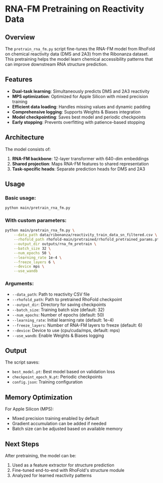 # RNA-FM Pretraining on Reactivity Data

## Overview

The `pretrain_rna_fm.py` script fine-tunes the RNA-FM model from RhoFold on chemical reactivity data (DMS and 2A3) from the Ribonanza dataset. This pretraining helps the model learn chemical accessibility patterns that can improve downstream RNA structure prediction.

## Features

- **Dual-task learning**: Simultaneously predicts DMS and 2A3 reactivity
- **MPS optimization**: Optimized for Apple Silicon with mixed precision training
- **Efficient data loading**: Handles missing values and dynamic padding
- **Comprehensive logging**: Supports Weights & Biases integration
- **Model checkpointing**: Saves best model and periodic checkpoints
- **Early stopping**: Prevents overfitting with patience-based stopping

## Architecture

The model consists of:
1. **RNA-FM backbone**: 12-layer transformer with 640-dim embeddings
2. **Shared projection**: Maps RNA-FM features to shared representation
3. **Task-specific heads**: Separate prediction heads for DMS and 2A3

## Usage

### Basic usage:
```bash
python main/pretrain_rna_fm.py
```

### With custom parameters:
```bash
python main/pretrain_rna_fm.py \
    --data_path data/ribonanza/reactivity_train_data_sn_filtered.csv \
    --rhofold_path rhofold-main/pretrained/rhofold_pretrained_params.pt \
    --output_dir outputs/rna_fm_pretrain \
    --batch_size 32 \
    --num_epochs 50 \
    --learning_rate 1e-4 \
    --freeze_layers 6 \
    --device mps \
    --use_wandb
```

### Arguments:
- `--data_path`: Path to reactivity CSV file
- `--rhofold_path`: Path to pretrained RhoFold checkpoint
- `--output_dir`: Directory for saving checkpoints
- `--batch_size`: Training batch size (default: 32)
- `--num_epochs`: Number of epochs (default: 50)
- `--learning_rate`: Initial learning rate (default: 1e-4)
- `--freeze_layers`: Number of RNA-FM layers to freeze (default: 6)
- `--device`: Device to use (cpu/cuda/mps, default: mps)
- `--use_wandb`: Enable Weights & Biases logging

## Output

The script saves:
- `best_model.pt`: Best model based on validation loss
- `checkpoint_epoch_N.pt`: Periodic checkpoints
- `config.json`: Training configuration

## Memory Optimization

For Apple Silicon (MPS):
- Mixed precision training enabled by default
- Gradient accumulation can be added if needed
- Batch size can be adjusted based on available memory

## Next Steps

After pretraining, the model can be:
1. Used as a feature extractor for structure prediction
2. Fine-tuned end-to-end with RhoFold's structure module
3. Analyzed for learned reactivity patterns
